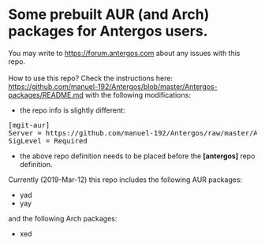 # Some prebuilt AUR (and Arch) packages for Antergos users.

You may write to https://forum.antergos.com about any issues with this repo.
<br><br>
How to use this repo? Check the instructions here: https://github.com/manuel-192/Antergos/blob/master/Antergos-packages/README.md
with the following modifications:
- the repo info is slightly different:
<pre>
[mgit-aur]
Server = https://github.com/manuel-192/Antergos/raw/master/Antergos-packages-aur
SigLevel = Required
</pre>
- the above repo definition needs to be placed before the <b>[antergos]</b> repo definition.

Currently (2019-Mar-12) this repo includes the following AUR packages:
- yad
- yay

and the following Arch packages:
- xed

